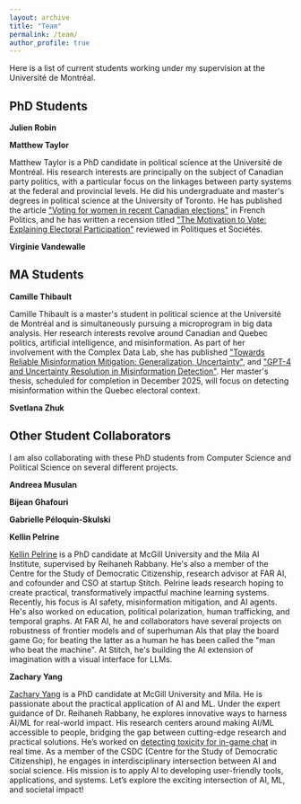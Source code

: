 ```yaml
---
layout: archive
title: "Team"
permalink: /team/
author_profile: true
---
```

Here is a list of current students working under my supervision at the Université de Montréal. 
## PhD Students
**Julien Robin** 

**Matthew Taylor** 

Matthew Taylor is a PhD candidate in political science at the Université de Montréal. His research interests are principally on the subject of Canadian party politics, with a particular focus on the linkages between party systems at the federal and provincial levels. He did his undergraduate and master's degrees in political science at the University of Toronto. He has published the article ["Voting for women in recent Canadian elections"](https://link.springer.com/article/10.1057/s41253-024-00236-5) in French Politics, and he has written a recension titled ["The Motivation to Vote: Explaining Electoral Participation"](https://www.erudit.org/fr/revues/ps/2022-v41-n1-ps06695/1085195ar/) reviewed in Politiques et Sociétés.

**Virginie Vandewalle** 

## MA Students
**Camille Thibault**

Camille Thibault is a master's student in political science at the Université de Montréal and is simultaneously pursuing a microprogram in big data analysis. Her research interests revolve around Canadian and Quebec politics, artificial intelligence, and misinformation. As part of her involvement with the Complex Data Lab, she has published ["Towards Reliable Misinformation Mitigation: Generalization, Uncertainty"](https://arxiv.org/abs/2305.14928), and ["GPT-4 and Uncertainty Resolution in Misinformation Detection"](https://arxiv.org/abs/2401.01197). Her master's thesis, scheduled for completion in December 2025, will focus on detecting misinformation within the Quebec electoral context.

**Svetlana Zhuk**

## Other Student Collaborators
I am also collaborating with these PhD students from Computer Science and Political Science on several different projects. 

**Andreea Musulan**

**Bijean Ghafouri**

**Gabrielle Péloquin-Skulski**

**Kellin Pelrine**

[Kellin Pelrine](https://kellinpelrine.github.io/) is a PhD candidate at McGill University and the Mila AI Institute, supervised by Reihaneh Rabbany. He's also a member of the Centre for the Study of Democratic Citizenship, research advisor at FAR AI, and cofounder and CSO at startup Stitch. Pelrine leads research hoping to create practical, transformatively impactful machine learning systems. Recently, his focus is AI safety, misinformation mitigation, and AI agents. He's also worked on education, political polarization, human trafficking, and temporal graphs. At FAR AI, he and collaborators have several projects on robustness of frontier models and of superhuman AIs that play the board game Go; for beating the latter as a human he has been called the "man who beat the machine". At Stitch, he's building the AI extension of imagination with a visual interface for LLMs.

**Zachary Yang**

[Zachary Yang](https://www.linkedin.com/in/zachary-y-647209103/) is a PhD candidate at McGill University and Mila. He is passionate about the practical application of AI and ML. Under the expert guidance of Dr. Reihaneh Rabbany, he explores innovative ways to harness AI/ML for real-world impact. His research centers around making AI/ML accessible to people, bridging the gap between cutting-edge research and practical solutions. He’s worked on [detecting toxicity for in-game chat](https://aclanthology.org/2023.findings-emnlp.663/) in real time.  As a member of the CSDC (Centre for the Study of Democratic Citizenship), he engages in interdisciplinary intersection between AI and social science. His mission is to apply AI to developing user-friendly tools, applications, and systems. Let’s explore the exciting intersection of AI, ML, and societal impact! 









